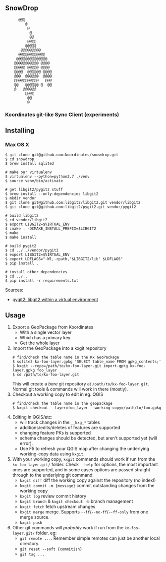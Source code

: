 SnowDrop
--------
```
      @@@
         @
          @
           @
           @@
          @@@@
         @@@@@
       @@@@@@@@@
      @@@@@@@@@@@@
     @@@@@@@@@@@@@@
    @@@@@@@@@@@ @@@@
    @@@@@ @@@@@ @@@@
    @@@@  @@@@@@ @@@@
    @@@  @@@@@@  @@@@
    @@@@@@@@@@@   @@@
    @@   @@@@@@ @  @@
    @   @@@@@@
         @@@@
          @@
          @
```

### Koordinates git-like Sync Client (experiments)

## Installing

### Max OS X

```console
$ git clone git@github.com:koordinates/snowdrop.git
$ cd snowdrop
$ brew install sqlite3

# make our virtualenv
$ virtualenv --python=python3.7 ./venv
$ source venv/bin/activate

# get libgit2/pygit2 stuff
$ brew install --only-dependencies libgit2
$ mkdir vendor
$ git clone git@github.com:libgit2/libgit2.git vendor/libgit2
$ git clone git@github.com:libgit2/pygit2.git vendor/pygit2

# build libgit2
$ cd vendor/libgit2
$ export LIBGIT2=$VIRTUAL_ENV
$ cmake . -DCMAKE_INSTALL_PREFIX=$LIBGIT2
$ make
$ make install

# build pygit2 
$ cd ../../vendor/pygit2
$ export LIBGIT2=$VIRTUAL_ENV
$ export LDFLAGS="-Wl,-rpath,'$LIBGIT2/lib' $LDFLAGS"
$ pip install .

# install other dependencies
$ cd ../..
$ pip install -r requirements.txt
```

Sources:
* [pygit2: libgit2 within a virtual environment](https://www.pygit2.org/install.html#libgit2-within-a-virtual-environment)

## Usage

1. Export a GeoPackage from Koordinates
   * With a single vector layer
   * Which has a primary key
   * Get the whole layer
2. Import the GeoPackage into a kxgit repository
   ```console
   # find/check the table name in the Kx GeoPackage
   $ sqlite3 kx-foo-layer.gpkg 'SELECT table_name FROM gpkg_contents;'
   $ kxgit --repo=/path/to/kx-foo-layer.git import-gpkg kx-foo-layer.gpkg foo_layer
   $ cd /path/to/kx-foo-layer.git
   ```
   This will create a _bare_ git repository at `/path/to/kx-foo-layer.git`. Normal git tools & commands will work in there (mostly).
3. Checkout a working copy to edit in eg. QGIS
   ```console
   # find/check the table name in the geopackage
   $ kxgit checkout --layer=foo_layer --working-copy=/path/to/foo.gpkg
   ```
4. Editing in QGIS/etc:
   * will track changes in the `__kxg_*` tables
   * additions/edits/deletes of features are supported
   * changing feature PKs is supported
   * schema changes should be detected, but aren't supported yet (will error).
   * Use F5 to refresh your QGIS map after changing the underlying working-copy data using `kxgit`.
6. With your working copy, `kxgit` commands should work if run from the `kx-foo-layer.git/` folder. Check `--help` for options, the most important ones are supported, and in some cases options are passed straight through to the underlying git command:
    * `kxgit diff` diff the working copy against the repository (no index!)
    * `kxgit commit -m {message}` commit outstanding changes from the working copy
    * `kxgit log` review commit history
    * `kxgit branch` & `kxgit checkout -b` branch management
    * `kxgit fetch` fetch upstream changes.
    * `kxgit merge` merge. Supports `--ff`/`--no-ff`/`--ff-only` from one merge source.
    * `kxgit push`
7. Other git commands will _probably_ work if run from the `kx-foo-layer.git/` folder. eg:
    * `git remote ...`. Remember simple remotes can just be another local directory.
    * `git reset --soft {commitish}`
    * `git tag ...`
